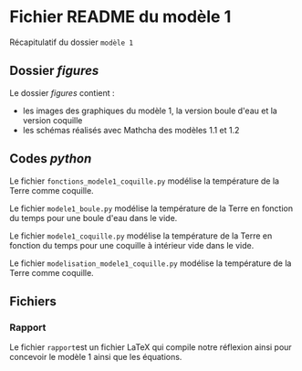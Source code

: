 # Fichier README du modèle 1

Récapitulatif du dossier `modèle 1`

## Dossier _figures_

Le dossier _figures_ contient : 
- les images des graphiques du modèle 1, la version boule d'eau et la version coquille
- les schémas réalisés avec Mathcha des modèles 1.1 et 1.2

## Codes _python_

Le fichier `fonctions_modele1_coquille.py` modélise la température de la Terre comme coquille.

Le fichier `modele1_boule.py` modélise la température de la Terre en fonction du temps pour une boule d'eau dans le vide.

Le fichier `modele1_coquille.py` modélise la température de la Terre en fonction du temps pour une coquille à intérieur vide dans le vide.

Le fichier `modelisation_modele1_coquille.py` modélise la température de la Terre comme coquille.

## Fichiers
### Rapport

Le fichier `rapport`est un fichier LaTeX qui compile notre réflexion ainsi pour concevoir le modèle 1 ainsi que les équations.
